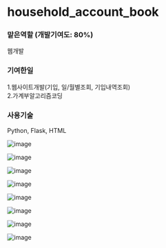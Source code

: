# household_account_book

<div>

### 맡은역할 (개발기여도: 80%)

웹개발

### 기여한일

1.웹사이트개발(기입, 일/월별조회, 기입내역조회)<br>
2.가계부알고리즘코딩<br>

### 사용기술
Python, Flask, HTML
  
</div>


![image](https://github.com/user-attachments/assets/909d7961-d2f5-4c43-ba96-1ecb6e631c2c)

![image](https://github.com/user-attachments/assets/cdac8d92-06a2-4a2a-8a44-78fb85f47860)

![image](https://github.com/user-attachments/assets/70e1c34f-332c-4ace-8940-6c0a0b6f974b)

![image](https://github.com/user-attachments/assets/88d5f45c-1767-4ac8-a5cb-811557243b08)

![image](https://github.com/user-attachments/assets/e046db5f-cc82-4b50-9acc-769657ed5c82)

![image](https://github.com/user-attachments/assets/40746812-e2fe-4392-96d2-053a307b17bd)

![image](https://github.com/user-attachments/assets/89bb8a58-46b7-4704-9df9-fc5b3b6a89de)

![image](https://github.com/user-attachments/assets/725108b3-ddb3-497c-9458-30406a43144c)
